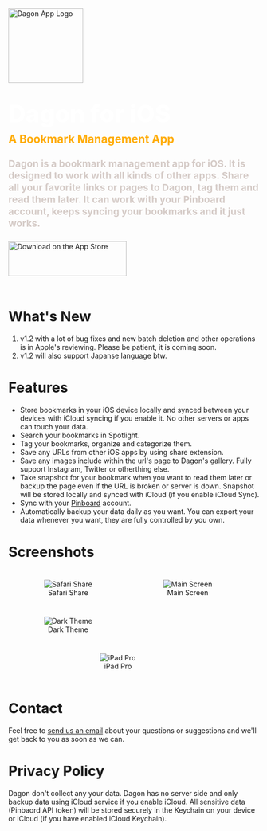 <div style="margin-bottom: 4rem">
    <div>
    <a href="https://dagonapp.wanyi.dev/images/DagonApp.svg">
        <img src="/images/DagonApp.svg" alt="Dagon App Logo" width="150px"/>
    </a>
    </div>
    <div style="color:#fff; font-weight: 800; font-size: 3rem; margin-top: 2rem">Dagon for iOS</div>
    <div style="color:#fff; font-weight: bold; font-size: 1.4rem; margin-top: 0.5rem; color: #FFAC05">A Bookmark Management App</div>
    <div style="color:#fff; font-weight: bold; font-size: 1.2rem; margin-top: 1.5rem; color: #D5CBC7">
        Dagon is a bookmark management app for iOS. It is designed to work with all kinds of other apps. Share all your favorite links or pages to Dagon, tag them and read them later. It can work with your Pinboard account, keeps syncing your bookmarks and it just works. 
    </div>
    <div style="margin-top: 1.5rem;">
        <a href="https://apps.apple.com/us/app/dagon-app/id1508281140"><img src="/images/appstore@2x.png" alt="Download on the App Store" width="237" height="70"></a>
    </div>
</div>

# What's New

1. v1.2 with a lot of bug fixes and new batch deletion and other operations is in Apple's reviewing. Please be patient, it is coming soon.
2. v1.2 will also support Japanse language btw.

# Features

* Store bookmarks in your iOS device locally and synced between your devices with iCloud syncing if you enable it. No other servers or apps can touch your data.
* Search your bookmarks in Spotlight.
* Tag your bookmarks, organize and categorize them.
* Save any URLs from other iOS apps by using share extension.
* Save any images include within the url's page to Dagon's gallery. Fully support Instagram, Twitter or otherthing else.
* Take snapshot for your bookmark when you want to read them later or backup the page even if the URL is broken or server is down. Snapshot will be stored locally and synced with iCloud (if you enable iCloud Sync).
* Sync with your [Pinboard](https://pinboard.in) account.
* Automatically backup your data daily as you want. You can export your data whenever you want, they are fully controlled by you own.

# Screenshots

<div style="display: flex; flex-direction: row; justify-content: flex-start; flex-wrap: wrap;">
<figure style="width: 200px; margin: 20px; text-align: center;">
    <img src="/images/Safari.jpg" alt="Safari Share">
    <figcaption>Safari Share</figcaption>
</figure>

<figure style="width: 200px; margin: 20px; text-align: center;">
    <img src="/images/MainScreen.jpg" alt="Main Screen">
    <figcaption>Main Screen</figcaption>
</figure>

<figure style="width: 200px; margin: 20px; text-align: center;">
    <img src="/images/DarkTheme.jpg" alt="Dark Theme">
    <figcaption>Dark Theme</figcaption>
</figure>

<figure style="width: 400px; margin: 20px; text-align: center;">
    <img src="/images/iPadPro.jpg" alt="iPad Pro">
    <figcaption>iPad Pro</figcaption>
</figure>
</div>

# Contact

Feel free to [send us an email](mailto:dagon@wanyi.dev?subject=About%20Dagon%20App) about your questions or suggestions and we'll get back to you as soon as we can.

# Privacy Policy

Dagon don't collect any your data. Dagon has no server side and only backup data using iCloud service if you enable iCloud. All sensitive data (Pinbaord API token) will be stored securely in the Keychain on your device or iCloud (if you have enabled iCloud Keychain).